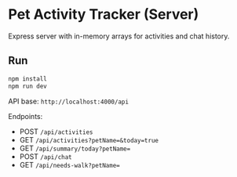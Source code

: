 # Pet Activity Tracker (Server)

Express server with in-memory arrays for activities and chat history.

## Run

```bash
npm install
npm run dev
```

API base: `http://localhost:4000/api`

Endpoints:
- POST `/api/activities`
- GET `/api/activities?petName=&today=true`
- GET `/api/summary/today?petName=`
- POST `/api/chat`
- GET `/api/needs-walk?petName=`
